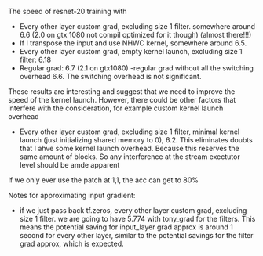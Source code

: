 The speed of resnet-20 training with

- Every other layer custom grad, excluding size 1 filter. somewhere around 6.6 (2.0 on gtx 1080 not compil optimized for it though) (almost there!!!)
- If I transpose the input and use NHWC kernel, somewhere around 6.5. 
- Every other layer custom grad, empty kernel launch, excluding size 1 filter: 6.18
- Regular grad: 6.7 (2.1 on gtx1080)
-regular grad without all the switching overhead 6.6. The switching overhead is not significant. 

These results are interesting and suggest that we need to improve the speed of the kernel launch. However, 
there could be other factors that interfere with the consideration, for example custom kernel launch overhead

- Every other layer custom grad, excluding size 1 filter, minimal kernel launch (just initializing shared memory to 0), 6.2. This eliminates
doubts that I ahve some kernel launch overhead. Because this reserves the same amount of blocks. So any interference at the stream exectutor
level should be amde apparent

If we only ever use the patch at 1,1, the acc can get to 80%


Notes for approximating input gradient:
- if we just pass back tf.zeros, every other layer custom grad, excluding size 1 filter. we are going to have 5.774 with tony_grad for the filters. This means the potential saving for input_layer grad approx is around 1 second for every other layer, similar to the potential savings for the filter grad approx, which is expected. 



